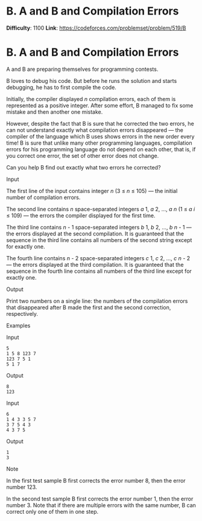 # B. A and B and Compilation Errors 
**Difficulty**: 1100 
**Link**: https://codeforces.com/problemset/problem/519/B

# B. A and B and Compilation Errors
A and B are preparing themselves for programming contests.

B loves to debug his code. But before he runs the solution and starts
debugging, he has to first compile the code.

Initially, the compiler displayed _n_ compilation errors, each of them is
represented as a positive integer. After some effort, B managed to fix some
mistake and then another one mistake.

However, despite the fact that B is sure that he corrected the two errors, he
can not understand exactly what compilation errors disappeared — the compiler
of the language which B uses shows errors in the new order every time! B is
sure that unlike many other programming languages, compilation errors for his
programming language do not depend on each other, that is, if you correct one
error, the set of other error does not change.

Can you help B find out exactly what two errors he corrected?

Input

The first line of the input contains integer _n_ (3 ≤  _n_ ≤ 105) — the
initial number of compilation errors.

The second line contains _n_ space-separated integers _a_ 1,  _a_ 2, ...,  _a_
_n_ (1 ≤  _a_ _i_ ≤ 109) — the errors the compiler displayed for the first
time.

The third line contains _n_ \- 1 space-separated integers _b_ 1,  _b_ 2, ...,
_b_ _n_ \- 1 — the errors displayed at the second compilation. It is
guaranteed that the sequence in the third line contains all numbers of the
second string except for exactly one.

The fourth line contains _n_ \- 2 space-separated integers _с_ 1,  _с_ 2, ...,
_с_ _n_ \- 2 — the errors displayed at the third compilation. It is guaranteed
that the sequence in the fourth line contains all numbers of the third line
except for exactly one.

Output

Print two numbers on a single line: the numbers of the compilation errors that
disappeared after B made the first and the second correction, respectively.

Examples

Input

    
    
    5  
    1 5 8 123 7  
    123 7 5 1  
    5 1 7  
    

Output

    
    
    8  
    123  
    

Input

    
    
    6  
    1 4 3 3 5 7  
    3 7 5 4 3  
    4 3 7 5  
    

Output

    
    
    1  
    3  
    

Note

In the first test sample B first corrects the error number 8, then the error
number 123.

In the second test sample B first corrects the error number 1, then the error
number 3. Note that if there are multiple errors with the same number, B can
correct only one of them in one step.


